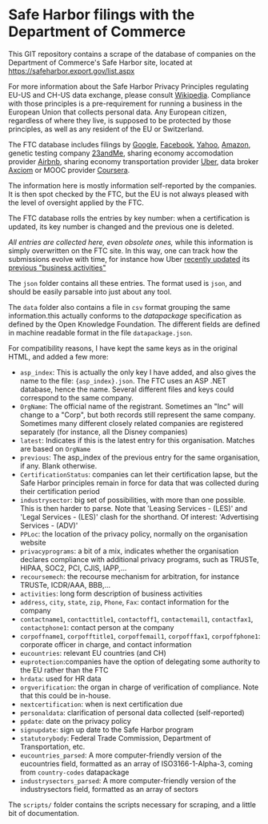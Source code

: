Safe Harbor filings with the Department of Commerce
===================================================

This GIT repository contains a scrape of the database of companies on the Department of Commerce's Safe Harbor site, located at
https://safeharbor.export.gov/list.aspx

For more information about the Safe Harbor Privacy Principles regulating EU-US and CH-US data exchange, please consult [Wikipedia](http://en.wikipedia.org/wiki/International_Safe_Harbor_Privacy_Principles). Compliance with those principles is a pre-requirement for running a business in the European Union that collects personal data. Any European citizen, regardless of where they live, is supposed to be protected by those principles, as well as any resident of the EU or Switzerland. 

The FTC database includes filings by [Google](json/25007.json), [Facebook](json/23019.json), [Yahoo](json/25558.json), [Amazon](json/27379.json), genetic testing company [23andMe](json/25442.json), sharing economy accomodation provider [Airbnb](json/25671.json), sharing economy transportation provider [Uber](json/27411.json), data broker [Axciom](json/23039.json) or MOOC provider [Coursera](json/26126.json). 

The information here is mostly information self-reported by the companies. It is then  spot checked by the FTC, but the EU is not always pleased with the level of oversight applied by the FTC.

The FTC database rolls the entries by key number: when a certification is updated, its key number is changed and the previous one is deleted. 

*All entries are collected here, even obsolete ones,* while this information is simply overwritten on the FTC site. In this way, one can track how the submissions evolve with time, for instance how Uber [recently updated](json/27411.json) its [previous "business activities"](json/23009.json) 
 

 
The `json` folder contains all these entries. The format used is `json`, and should be easily parsable into just about any tool. 

The `data` folder also contains a file in `csv` format grouping the same information.this actually conforms to the *datapackage* specification as defined by the Open Knowledge Foundation. The different fields are defined in machine readable format in the file `datapackage.json`. 

For compatibility reasons, I have kept the same keys as in the original HTML, and added a few more:
 - `asp_index`: This is actually the only key I have added, and also gives the name to the file: `{asp_index}.json`. The FTC uses an ASP .NET database, hence the name. Several different files and keys could correspond to the same company. 
 - `OrgName`: The official name of the registrant. Sometimes an "Inc" will change to a "Corp", but both records still represent the same company. Sometimes many different closely related companies are registered separately (for instance, all the Disney companies)
 - `latest`: Indicates if this is the latest entry for this organisation. Matches are based on `OrgName`
 - `previous`: The asp_index of the previous entry for the same organisation, if any. Blank otherwise.
 - `CertificationStatus`: companies can let their certification lapse, but the Safe Harbor principles remain in force for data that was collected during their certification period
 - `industrysector`: big set of possibilities, with more than one possible. This is then harder to parse. Note that 'Leasing Services - (LES)' and  'Legal Services - (LES)' clash for the shorthand. Of interest: 'Advertising Services - (ADV)'
 - `PPLoc`: the location of the privacy policy, normally on the organisation website
 - `privacyprograms`: a bit of a mix, indicates whether the organisation declares compliance with additional privacy programs, such as TRUSTe, HIPAA, SOC2, PCI, CJIS, IAPP,...
 - `recoursemech`: the recourse mechanism for arbitration, for instance TRUSTe, ICDR/AAA, BBB,...
 - `activities`: long form description of business activities
 - `address`, `city`, `state`, `zip`, `Phone`, `Fax`: contact information for the company
 - `contactname1`, `contacttitle1`, `contactoff1`, `contactemail1`, `contactfax1`, `contactphone1`: contact person at the company
 - `corpoffname1`, `corpofftitle1`, `corpoffemail1`, `corpofffax1`, `corpoffphone1`: corporate officer in charge, and contact information 
 - `eucountries`: relevant EU countries (and CH)
 - `euprotection`:companies have the option of delegating some authority to the EU rather than the FTC
 - `hrdata`: used for HR data
 - `orgverification`: the organ in charge of verification of compliance. Note that this could be in-house.
 - `nextcertification`: when is next certification due 
 - `personaldata`: clarification of personal data collected (self-reported)
 - `ppdate`: date on the privacy policy
 - `signupdate`: sign up date to the Safe Harbor program
 - `statutorybody`: Federal Trade Commission, Department of Transportation, etc.
 - `eucountries_parsed`: A more computer-friendly version of the eucountries field, formatted as an array of ISO3166-1-Alpha-3, coming from `country-codes` datapackage
 - `industrysectors_parsed`: A more computer-friendly version of the industrysectors field, formatted as an array of sectors

The `scripts/` folder contains the scripts necessary for scraping, and a little bit of documentation.
